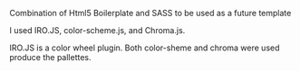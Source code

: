 Combination of Html5 Boilerplate and SASS to be used as a future template 


I used IRO.JS, color-scheme.js, and Chroma.js.

IRO.JS is a color wheel plugin. 
Both color-sheme and chroma were used produce the pallettes.

